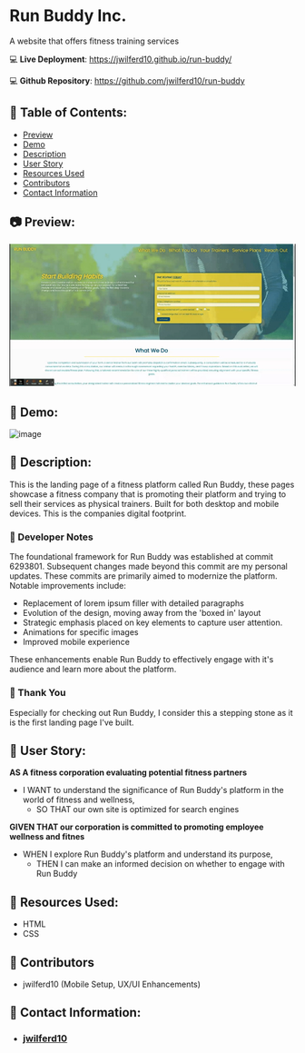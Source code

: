 # Run Buddy Inc.
A website that offers fitness training services

:computer: **Live Deployment**: https://jwilferd10.github.io/run-buddy/

:computer: **Github Repository**: https://github.com/jwilferd10/run-buddy

## :open_file_folder: Table of Contents:
  - [Preview](#camera-preview)
  - [Demo](#movie_camera-demo)
  - [Description](#wave-description)
  - [User Story](#book-user-story)
  - [Resources Used](#floppy_disk-resources-used)
  - [Contributors](#paperclip-contributors)
  - [Contact Information](#e-mail-contact-information)

## :camera: Preview:
![image](assets/images/RunBuddyStill.jpg)
## :movie_camera: Demo:
![image](assets/images/RunBuddyGif.gif)

## :wave: Description: 
This is the landing page of a fitness platform called Run Buddy, these pages showcase a fitness company that is promoting their platform and trying to sell their services as physical trainers. Built for both desktop and mobile devices. This is the companies digital footprint.

### 💭 Developer Notes
The foundational framework for Run Buddy was established at commit 6293801. Subsequent changes made beyond this commit are my personal updates. These commits are primarily aimed to modernize the platform. Notable improvements include:

- Replacement of lorem ipsum filler with detailed paragraphs 
- Evolution of the design, moving away from the 'boxed in' layout
- Strategic emphasis placed on key elements to capture user attention. 
- Animations for specific images
- Improved mobile experience

These enhancements enable Run Buddy to effectively engage with it's audience and learn more about the platform. 

### 🙏 Thank You
Especially for checking out Run Buddy, I consider this a stepping stone as it is the first landing page I've built.

## :book: User Story:
**AS A fitness corporation evaluating potential fitness partners**

- I WANT to understand the significance of Run Buddy's platform in the world of fitness and wellness,
    - SO THAT our own site is optimized for search engines

**GIVEN THAT our corporation is committed to promoting employee wellness and fitnes**
- WHEN I explore Run Buddy's platform and understand its purpose,
    - THEN I can make an informed decision on whether to engage with Run Buddy

## :floppy_disk: Resources Used:
- HTML
- CSS

## :paperclip: Contributors
- jwilferd10 (Mobile Setup, UX/UI Enhancements) 
  
## :e-mail: Contact Information:
- ### [jwilferd10](https://github.com/jwilferd10)

